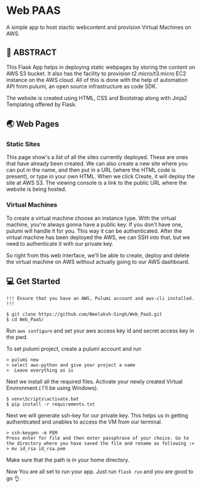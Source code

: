 # Web PAAS

A simple app to host stactic webcontent and provision Virtual Machines on AWS.

## 🚩 ABSTRACT

This Flask App helps in deploying static webpages by storing the content on AWS S3 bucket. It also has the facility to provision t2.micro/t3.micro EC2 instance on the AWS cloud. All of this is done with the help of automation API from  pulumi, an open source  infrastructure as code SDK.<br>

The website is created using HTML, CSS and Bootstrap along with Jinja2 Templating offered by Flask.

## 🌏 Web Pages

### Static Sites
This page show's a list of all the sites currently deployed. These are  ones that have already been created.
We can also create a new site where you can put in the name, and then put in a URL (where the HTML code is present), or type in your own HTML. When we click Create, it will deploy the site at AWS S3. The viewing console is a link to the public URL where the website is being hosted.

### Virtual Machines
To create a virtual machine choose an instance type. With the virtual machine, you're always gonna have a public key. If you don't have one, pulumi will handle it for you. This way it can be authenticated. After the virtual machine has been deployed the AWS, we can SSH into that, but we need to authenticate it with our private key. 

So right from this web interface, we'll be able to create, deploy and delete the virtual machine on AWS without actually going to our AWS dashboard. 


## 💻 Get Started

`!!! Ensure that you have an AWS, Pulumi account and aws-cli installed. !!!` <br>

```console
$ git clone https://github.com/Neelaksh-Singh/Web_PaaS.git
$ cd Web_PaaS/
```
Run `aws configure` and set your aws access key id and secret access key in the pwd.

To set pulumi project, create a pulumi account and run 
```console
> pulumi new
> select aws-python and give your project a name
>  Leave everything as is
```
Next we install all the required files. Activate your newly created Virtual Environment.( I'll be using Windows).

```console
$ venv\Scripts\activate.bat
$ pip install -r requirements.txt
```
Next we will generate ssh-key for our private key. This helps us in getting authenticated and unables to access the VM from our terminal. 
```console
> ssh-keygen -m PEM
Press enter for file and then enter passphrase of your choice. Go to the directory where you have saved the file and rename as following :=
> mv id_rsa id_rsa.pem
```
Make sure that the path is in your home directory.

Now You are all set to run your app. Just run `flask run` and you are good to go 👌. 
